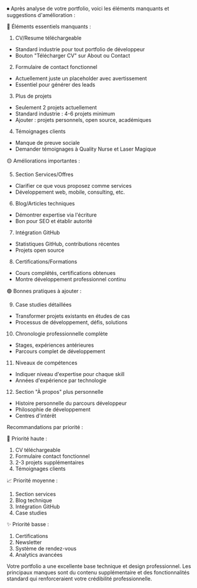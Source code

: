 ⏺ Après analyse de votre portfolio, voici les éléments manquants et
   suggestions d'amélioration :

  🔴 Éléments essentiels manquants :

  1. CV/Resume téléchargeable

  - Standard industrie pour tout portfolio de développeur
  - Bouton "Télécharger CV" sur About ou Contact

  2. Formulaire de contact fonctionnel

  - Actuellement juste un placeholder avec avertissement
  - Essentiel pour générer des leads

  3. Plus de projets

  - Seulement 2 projets actuellement
  - Standard industrie : 4-6 projets minimum
  - Ajouter : projets personnels, open source, académiques

  4. Témoignages clients

  - Manque de preuve sociale
  - Demander témoignages à Quality Nurse et Laser Magique

  🟡 Améliorations importantes :

  5. Section Services/Offres

  - Clarifier ce que vous proposez comme services
  - Développement web, mobile, consulting, etc.

  6. Blog/Articles techniques

  - Démontrer expertise via l'écriture
  - Bon pour SEO et établir autorité

  7. Intégration GitHub

  - Statistiques GitHub, contributions récentes
  - Projets open source

  8. Certifications/Formations

  - Cours complétés, certifications obtenues
  - Montre développement professionnel continu

  🟢 Bonnes pratiques à ajouter :

  9. Case studies détaillées

  - Transformer projets existants en études de cas
  - Processus de développement, défis, solutions

  10. Chronologie professionnelle complète

  - Stages, expériences antérieures
  - Parcours complet de développement

  11. Niveaux de compétences

  - Indiquer niveau d'expertise pour chaque skill
  - Années d'expérience par technologie

  12. Section "À propos" plus personnelle

  - Histoire personnelle du parcours développeur
  - Philosophie de développement
  - Centres d'intérêt

  Recommandations par priorité :

  🚀 Priorité haute :

  1. CV téléchargeable
  2. Formulaire contact fonctionnel
  3. 2-3 projets supplémentaires
  4. Témoignages clients

  📈 Priorité moyenne :

  1. Section services
  2. Blog technique
  3. Intégration GitHub
  4. Case studies

  ✨ Priorité basse :

  1. Certifications
  2. Newsletter
  3. Système de rendez-vous
  4. Analytics avancées

  Votre portfolio a une excellente base technique et design
  professionnel. Les principaux manques sont du contenu 
  supplémentaire et des fonctionnalités standard qui renforceraient
   votre crédibilité professionnelle.